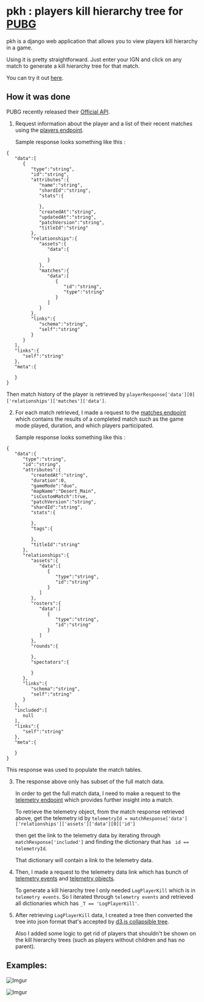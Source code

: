 # pkh : players kill hierarchy tree for [PUBG](https://www.pubg.com/)

pkh is a django web application that allows you to view players kill hierarchy in a game. 

Using it is pretty straightforward. Just enter your IGN and click on any match to generate a kill hierarchy tree for that match.

You can try it out [here](http://pubg-pkh.herokuapp.com/). 

## How it was done
PUBG recently released their [Official API](https://developer.playbattlegrounds.com/).
1) Request information about the player and a list of their recent matches using the [players endpoint](https://documentation.pubg.com/en/players-endpoint.html).

   Sample response looks something like this :
```
{
   "data":[
      {
         "type":"string",
         "id":"string",
         "attributes":{
            "name":"string",
            "shardId":"string",
            "stats":{

            },
            "createdAt":"string",
            "updatedAt":"string",
            "patchVersion":"string",
            "titleId":"string"
         },
         "relationships":{
            "assets":{
               "data":{

               }
            },
            "matches":{
               "data":[
                  {
                     "id":"string",
                     "type":"string"
                  }
               ]
            }
         },
         "links":{
            "schema":"string",
            "self":"string"
         }
      }
   ],
   "links":{
      "self":"string"
   },
   "meta":{

   }
}
```
   Then match history of the player is retrieved by ```playerResponse['data'][0]['relationships']['matches']['data']```.

2) For each match retrieved, I made a request to the [matches endpoint](https://documentation.pubg.com/en/matches-endpoint.html) which contains the results of a completed match such as the game mode played, duration, and which players participated.

   Sample response looks something like this :
```
{
   "data":{
      "type":"string",
      "id":"string",
      "attributes":{
         "createdAt":"string",
         "duration":0,
         "gameMode":"duo",
         "mapName":"Desert_Main",
         "isCustomMatch":true,
         "patchVersion":"string",
         "shardId":"string",
         "stats":{

         },
         "tags":{

         },
         "titleId":"string"
      },
      "relationships":{
         "assets":{
            "data":[
               {
                  "type":"string",
                  "id":"string"
               }
            ]
         },
         "rosters":{
            "data":[
               {
                  "type":"string",
                  "id":"string"
               }
            ]
         },
         "rounds":{

         },
         "spectators":{

         }
      },
      "links":{
         "schema":"string",
         "self":"string"
      }
   },
   "included":[
      null
   ],
   "links":{
      "self":"string"
   },
   "meta":{

   }
}
```
   This response was used to populate the match tables.

3) The response above only has subset of the full match data. 

   In order to get the full match data, I need to make a request to the [telemetry endpoint](https://documentation.pubg.com/en/telemetry.html) which provides further insight into a match.

   To retrieve the telemetry object, from the match response retrieved above, get the telemetry id by
```telemetryId = matchResponse['data']['relationships']['assets']['data'][0]['id']``` 

   then get the link to the telemetry data by iterating through ```matchResponse['included']``` and finding the dictionary that has ``` id == telemetryId```. 

   That dictionary will contain a link to the telemetry data.

4) Then, I made a request to the telemetry data link which has bunch of [telemetry events](https://documentation.pubg.com/en/telemetry-events.html) and [telemetry objects](https://documentation.pubg.com/en/telemetry-objects.html). 

   To generate a kill hierarchy tree I only needed ```LogPlayerKill``` which is in ```telemetry events```.
So I iterated through ```telemetry events``` and retrieved all dictionaries which has ``` _T == 'LogPlayerKill' ```.

5) After retrieving ```LogPlayerKill``` data, I created a tree then converted the tree into json format that's accepted by [d3.js collapsible tree](http://mbostock.github.io/d3/talk/20111018/tree.html). 
   
   Also I added some logic to get rid of players that shouldn't be shown on the kill hierarchy trees (such as players without children and has no parent).

## Examples:


![Imgur](https://i.imgur.com/LXxzbAl.png)


![Imgur](https://i.imgur.com/8jxpATL.png)
